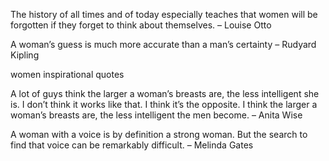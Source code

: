 The history of all times and of today especially teaches that women will be forgotten if they forget to think about themselves. – Louise Otto

A woman’s guess is much more accurate than a man’s certainty – Rudyard Kipling

women inspirational quotes

A lot of guys think the larger a woman’s breasts are, the less intelligent she is. I don’t think it works like that. I think it’s the opposite. I think the larger a woman’s breasts are, the less intelligent the men become. – Anita Wise

A woman with a voice is by definition a strong woman. But the search to find that voice can be remarkably difficult. – Melinda Gates
